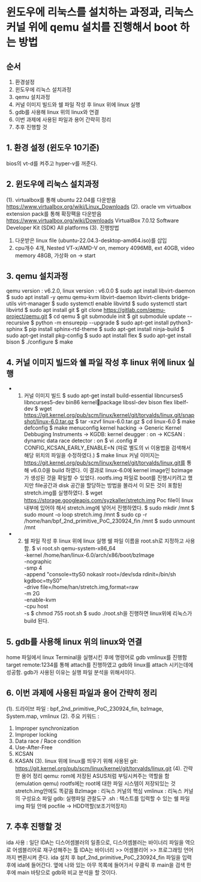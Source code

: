 # 윈도우에 리눅스를 설치하는 과정과, 리눅스 커널 위에 qemu 설치를 진행해서 boot 하는 방법

## 순서
1. 환경설정
2. 윈도우에 리눅스 설치과정
3. qemu 설치과정
4. 커널 이미지 빌드와 쉘 파일 작성 후 linux 위에 linux 실행
5. gdb를 사용해 linux 위의 linux와 연결
6. 이번 과제에 사용된 파일과 용어 간략히 정리
7. 추후 진행할 것

## 1. 환경 설정 (윈도우 10기준)
bios의 vt-d를 켜주고
hyper-v를 꺼준다.

## 2. 윈도우에 리눅스 설치과정
(1). virtualbox를 통해 ubuntu 22.04를 다운받음
https://www.virtualbox.org/wiki/Linux_Downloads
(2). oracle vm virtualbox extension pack를 통해 확장팩을 다운받음
https://www.virtualbox.org/wiki/Downloads
VirtualBox 7.0.12 Software Developer Kit (SDK)
​All platforms
(3). 진행방법
1. 다운받은 linux file (ubuntu-22.04.3-desktop-amd64.iso)를 삽입
2. cpu개수 4개, Nested VT-x/AMD-V on, memory 4096MB, ext 40GB, video memory 48GB, 가상화 on -> start

## 3. qemu 설치과정
qemu version : v6.2.0, linux version : v6.0.0
$ sudo apt install libvirt-daemon
$ sudo apt install -y qemu qemu-kvm libvirt-daemon libvirt-clients bridge-utils virt-manager
$ sudo systemctl enable libvirtd
$ sudo systemctl start libvirtd
$ sudo apt install git
$ git clone https://gitlab.com/qemu-project/qemu.git
$ cd qemu
$ git submodule init
$ git submodule update --recursive
$ python -m ensurepip --upgrade
$ sudo apt-get install python3-sphinx
$ pip install sphinx-rtd-theme
$ sudo apt-get install ninja-build
$ sudo apt-get install pkg-config
$ sudo apt install flex
$ sudo apt-get install bison
$ ./configure
$ make

## 4. 커널 이미지 빌드와 쉘 파일 작성 후 linux 위에 linux 실행
* 1. 커널 이미지 빌드
$ sudo apt-get install build-essential libncurses5 libncurses5-dev bin86 kernelpackage libssl-dev bison flex libelf-dev
$ wget https://git.kernel.org/pub/scm/linux/kernel/git/torvalds/linux.git/snapshot/linux-6.0.tar.gz
$ tar -xzvf linux-6.0.tar.gz
$ cd linux-6.0
$ make defconfig
$ make menuconfig
kernel hacking -> Generic Kernel Debbuging Instruments -> KGDB: kernel deugger : on
-> KCSAN : dynamic data race
detector : on
$ vi .config # CONFIG_KCSAN_EARLY_ENABLE=N (따로 별도의 vi 이용법을 검색해서 해당 위치의 파일을 수정하였다.)
$ make
linux 커널 이미지는 https://git.kernel.org/pub/scm/linux/kernel/git/torvalds/linux.git를 통해 v6.0.0을 build 하였다.
이 결과로 linux-6.0에 kernel image인 bzimage가 생성된 것을 확일할 수 있었다.
rootfs.img 파일로 boot를 진행시키려고 했지만 file공간과 disk 공간을 할당하는 방법을 몰라서
이 모든 것이 포함된 stretch.img를 실행하였다.
$ wget https://storage.googleapis.com/syzkaller/stretch.img
Poc file이 linux 내부에 있어야 해서 stretch.img에 넣어서 진행하였다.
$ sudo mkdir /mnt
$ sudo mount -o loop stretch.img /mnt
$ sudo cp -r /home/han/bpf_2nd_primitive_PoC_230924_fin /mnt
$ sudo unmount /mnt

* 2. 쉘 파일 작성 후 linux 위에 linux 실행
쉘 파일 이름을 root.sh로 지정하고 사용함.
$ vi root.sh
qemu-system-x86_64 \
  -kernel /home/han/linux-6.0/arch/x86/boot/bzImage \
  -nographic \
  -smp 4 \
  -append "console=ttyS0 nokaslr root=/dev/sda rdinit=/bin/sh kgdboc=ttyS0" \
  -drive file=/home/han/stretch.img,format=raw \
  -m 2G \
  -enable-kvm \
  -cpu host \
  -s
$ chmod 755 root.sh
$ sudo ./root.sh을 진행하면 linux위에 리눅스가 build 된다.

## 5. gdb를 사용해 linux 위의 linux와 연결
home 파일에서 linux Terminal을 실행시킨 후에 명령어로 gdb vmlinux를 진행함
target remote:1234를 통해 attach를 진행하였고 gdb와 linux를 attach 시키는데에 성공함.
gdb가 사용된 이유는 실행 파일 분석을 위해서이다.

## 6. 이번 과제에 사용된 파일과 용어 간략히 정리
(1). 드라이브 파일 : bpf_2nd_primitive_PoC_230924_fin, bzImage, System.map, vmlinux
(2). 주요 키워드 :
1. Improper synchronization
2. Improper locking
3. Data race / Race condition
4. Use-After-Free
5. KCSAN
6. KASAN
(3). linux 위에 linux를 띄우기 위해 사용된 git: 
https://git.kernel.org/pub/scm/linux/kernel/git/torvalds/linux.git
(4). 간략한 용어 정리
qemu: rom에 저장된 ASUS처럼 부팅시켜주는 역할을 함 (emulation qemu)
rootfs에는 root에 대한 파일 시스템이 저장되있는 것
stretch.img안에도 똑같음
BzImage : 리눅스 커널의 핵심
vmlinux : 리눅스 커널의 구성요소 파일
gdb:  실행파일 관찰도구
.sh : 텍스트를 입력할 수 있는 쉘 파일
img  파일 안에 pocfile → HDD역할(보조기억장치)

## 7. 추후 진행할 것
ida 사용 : 일단 IDA는 디스어셈블러의 일종으로, 디스어셈블러는 바이너리 파일을 역으로 어셈블리어로 재구성해주는 툴
IDA는 바이너리 >> 어셈블리어 >> 프로그래밍 언어 까지 변환시켜 준다.
ida 설치 후 bpf_2nd_primitive_PoC_230924_fin 파일을 입력후에 ida에 들어간다.
옆에 나와 있는 아무 목록에 들어가서 우클릭 후 main을 검색 한 후에 main 바탕으로 gdb와 비교 분석을 할 것이다.
